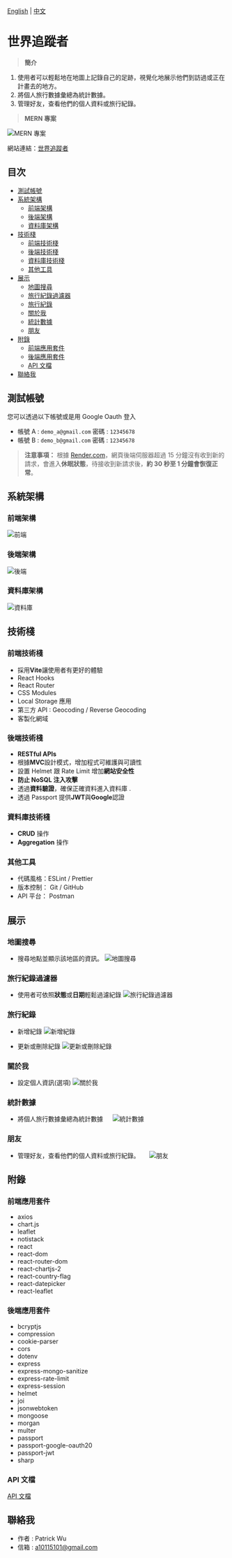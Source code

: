 [English](https://github.com/a10115101/world-tracker/blob/main/README.md) | [中文](#世界追蹤者)

# 世界追蹤者

> **簡介**

1.  使用者可以輕鬆地在地圖上記錄自己的足跡，視覺化地展示他們到訪過或正在計畫去的地方。
2.  將個人旅行數據彙總為統計數據。
3.  管理好友，查看他們的個人資料或旅行紀錄。

> **MERN 專案**

![MERN 專案](https://github.com/a10115101/world-tracker/blob/main/readme_demo/MERN.jpg "MERN")

網站連結：[世界追蹤者](https://world-tracker.site/)

## 目次

- [測試帳號](#測試帳號)
- [系統架構](#系統架構)
  - [前端架構](#前端架構)
  - [後端架構](#後端架構)
  - [資料庫架構](#資料庫架構)
- [技術棧](#技術棧)
  - [前端技術棧](#前端技術棧)
  - [後端技術棧](#後端技術棧)
  - [資料庫技術棧](#資料庫技術棧)
  - [其他工具](#其他工具)
- [展示](#展示)
  - [地圖搜尋](#地圖搜尋)
  - [旅行紀錄過濾器](#旅行紀錄過濾器)
  - [旅行紀錄](#旅行紀錄)
  - [關於我](#關於我)
  - [統計數據](#統計數據)
  - [朋友](#朋友)
- [附錄](#附錄)
  - [前端應用套件](#前端應用套件)
  - [後端應用套件](#後端應用套件)
  - [API 文檔](#API-文檔)
- [聯絡我](#聯絡我)

## 測試帳號

您可以透過以下帳號或是用 Google Oauth 登入

- 帳號 A : `demo_a@gmail.com` 密碼 : `12345678`
- 帳號 B : `demo_b@gmail.com` 密碼 : `12345678`

> **注意事項：**
> 根據 [Render.com](https://render.com/docs/free#spinning-down-on-idle)，網頁後端伺服器超過 15 分鐘沒有收到新的請求，會進入**休眠狀態**，待接收到新請求後，**約 30 秒至 1 分鐘會恢復正常**。

## 系統架構

### 前端架構

![前端](https://github.com/a10115101/world-tracker/blob/main/readme_demo/Frontend_Architecture.jpg "前端架構")

### 後端架構

![後端](https://github.com/a10115101/world-tracker/blob/main/readme_demo/Backend_Architecture.jpg "後端架構")

### 資料庫架構

![資料庫](https://github.com/a10115101/world-tracker/blob/main/readme_demo/Database_Architecture.jpg "資料庫架構")

## 技術棧

### 前端技術棧

- 採用**Vite**讓使用者有更好的體驗
- React Hooks
- React Router
- CSS Modules
- Local Storage 應用
- 第三方 API : Geocoding / Reverse Geocoding
- 客製化網域

### 後端技術棧

- **RESTful APIs**
- 根據**MVC**設計模式，增加程式可維護與可讀性
- 設置 Helmet 跟 Rate Limit 增加**網站安全性**
- **防止 NoSQL 注入攻擊**
- 透過**資料驗證**，確保正確資料進入資料庫 .
- 透過 Passport 提供**JWT**與**Google**認證

### 資料庫技術棧

- **CRUD** 操作
- **Aggregation** 操作

### 其他工具

- 代碼風格：ESLint / Prettier
- 版本控制： Git / GitHub
- API 平台： Postman

## 展示

### 地圖搜尋

- 搜尋地點並顯示該地區的資訊。
  ![地圖搜尋](https://github.com/a10115101/world-tracker/blob/main/readme_demo/Map_Search_Demo.gif "地圖搜尋")

### 旅行紀錄過濾器

- 使用者可依照**狀態**或**日期**輕鬆過濾紀錄
  ![旅行紀錄過濾器](https://github.com/a10115101/world-tracker/blob/main/readme_demo/Map_Record_Filter_Demo.gif "旅行紀錄過濾器")

### 旅行紀錄

- 新增紀錄
  ![新增紀錄](https://github.com/a10115101/world-tracker/blob/main/readme_demo/Map_Record_Create_Demo.gif "新增紀錄")

- 更新或刪除紀錄
  ![更新或刪除紀錄](https://github.com/a10115101/world-tracker/blob/main/readme_demo/Map_Record_Update_Delete_Demo.gif "更新或刪除紀錄")

### 關於我

- 設定個人資訊(選項)
  ![關於我](https://github.com/a10115101/world-tracker/blob/main/readme_demo/Profile_About_Me_Demo.gif "關於我")

### 統計數據

- 將個人旅行數據彙總為統計數據  
  ![統計數據](https://github.com/a10115101/world-tracker/blob/main/readme_demo/Profile_Statis_Demo.gif "統計數據")

### 朋友

- 管理好友，查看他們的個人資料或旅行紀錄。  
  ![朋友](https://github.com/a10115101/world-tracker/blob/main/readme_demo/Profile_Friends_Demo.gif "朋友")

## 附錄

### 前端應用套件

- axios
- chart.js
- leaflet
- notistack
- react
- react-dom
- react-router-dom
- react-chartjs-2
- react-country-flag
- react-datepicker
- react-leaflet

### 後端應用套件

- bcryptjs
- compression
- cookie-parser
- cors
- dotenv
- express
- express-mongo-sanitize
- express-rate-limit
- express-session
- helmet
- joi
- jsonwebtoken
- mongoose
- morgan
- multer
- passport
- passport-google-oauth20
- passport-jwt
- sharp

### API 文檔

[API 文檔](https://documenter.getpostman.com/view/28528931/2s9YJjSzUk)

## 聯絡我

- 作者 : Patrick Wu
- 信箱 : a10115101@gmail.com
